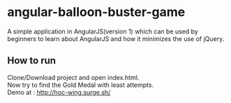 # angular-balloon-buster-game

A simple application in AngularJS(version 1) which can be used by beginners to learn about AngularJS and how it minimizes the use of jQuery.

## How to run

Clone/Download project and open index.html. <br />
Now try to find the Gold Medal with least attempts.<br />
Demo at : http://hoc-wing.surge.sh/
